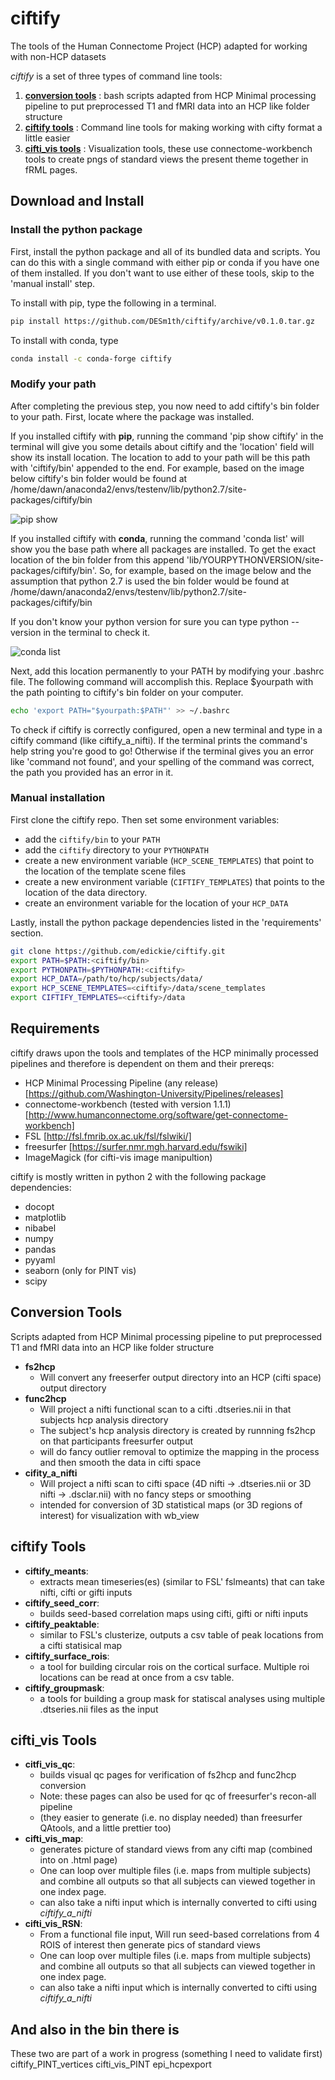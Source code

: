 # ciftify

The tools of the Human Connectome Project (HCP) adapted for working with non-HCP datasets

*ciftify* is a set of three types of command line tools:

1. [**conversion tools**](#conversiontools) : bash scripts adapted from HCP Minimal processing pipeline to put preprocessed T1 and fMRI data into an HCP like folder structure
2. [**ciftify tools**](#ciftifytools) : Command line tools for making working with cifty format a little easier
3. [**cifti_vis tools**](#cifti_vistools) : Visualization tools, these use connectome-workbench tools to create pngs of standard views the present theme together in fRML pages.

## Download and Install

### Install the python package
First, install the python package and all of its bundled data and scripts. You
can do this with a single command with either pip or conda if you have one of
them installed. If you don't want to use either of these tools, skip to the
'manual install' step.

To install with pip, type the following in a terminal.
```sh
pip install https://github.com/DESm1th/ciftify/archive/v0.1.0.tar.gz
```

To install with conda, type
```sh
conda install -c conda-forge ciftify
```

### Modify your path
After completing the previous step, you now need to add ciftify's bin folder
to your path. First, locate where the package was installed.

If you installed ciftify with **pip**, running the command 'pip show ciftify' in
the terminal will give you some details about ciftify and the 'location' field
will show its install location. The location to add to your path will be this
path with 'ciftify/bin' appended to the end. For example, based on the image
below ciftify's bin folder would be found at
/home/dawn/anaconda2/envs/testenv/lib/python2.7/site-packages/ciftify/bin

![pip show](imgs/pip_show.png)

If you installed ciftify with **conda**, running the command 'conda list' will
show you the base path where all packages are installed. To get the exact
location of the bin folder from this append
'lib/YOURPYTHONVERSION/site-packages/ciftify/bin'. So, for example, based on the
image below and the assumption that python 2.7 is used the bin folder would be
found at /home/dawn/anaconda2/envs/testenv/lib/python2.7/site-packages/ciftify/bin

If you don't know your python version for sure you can type python --version
in the terminal to check it.

![conda list](imgs/conda_list.png)

Next, add this location permanently to your PATH by modifying your .bashrc file.
The following command will accomplish this. Replace $yourpath with the path
pointing to ciftify's bin folder on your computer.

```sh
echo 'export PATH="$yourpath:$PATH"' >> ~/.bashrc
```

To check if ciftify is correctly configured, open a new terminal and type in a
ciftify command (like ciftify_a_nifti). If the terminal prints the command's
help string you're good to go! Otherwise if the terminal gives you an error
like 'command not found', and your spelling of the command was correct, the path
you provided has an error in it.

### Manual installation
First clone the ciftify repo. Then set some environment variables:
+ add the `ciftify/bin` to your `PATH`
+ add the `ciftify` directory to your `PYTHONPATH`
+ create a new environment variable (`HCP_SCENE_TEMPLATES`) that point to the location of the template scene files
+ create a new environment variable (`CIFTIFY_TEMPLATES`) that points to the location of the data directory.
+ create an environment variable for the location of your `HCP_DATA`

Lastly, install the python package dependencies listed in the 'requirements'
section.

```sh
git clone https://github.com/edickie/ciftify.git
export PATH=$PATH:<ciftify/bin>
export PYTHONPATH=$PYTHONPATH:<ciftify>
export HCP_DATA=/path/to/hcp/subjects/data/
export HCP_SCENE_TEMPLATES=<ciftify>/data/scene_templates
export CIFTIFY_TEMPLATES=<ciftify>/data
```
## Requirements

ciftify draws upon the tools and templates of the HCP minimally processed pipelines and therefore is dependent on them and their prereqs:
+ HCP Minimal Processing Pipeline (any release) [https://github.com/Washington-University/Pipelines/releases]
+ connectome-workbench (tested with version 1.1.1) [http://www.humanconnectome.org/software/get-connectome-workbench]
+ FSL [http://fsl.fmrib.ox.ac.uk/fsl/fslwiki/]
+ freesurfer [https://surfer.nmr.mgh.harvard.edu/fswiki]
+ ImageMagick (for cifti-vis image manipultion)

ciftify is mostly written in python 2 with the following package dependencies:
+ docopt
+ matplotlib
+ nibabel
+ numpy
+ pandas
+ pyyaml
+ seaborn (only for PINT vis)
+ scipy

## Conversion Tools

Scripts adapted from HCP Minimal processing pipeline to put preprocessed T1 and fMRI data into an HCP like folder structure

+ **fs2hcp**
  + Will convert any freeserfer output directory into an HCP (cifti space) output directory
+ **func2hcp**
  + Will project a nifti functional scan to a cifti .dtseries.nii in that subjects hcp analysis directory
  + The subject's hcp analysis directory is created by runnning fs2hcp on that participants freesurfer output
  + will do fancy outlier removal to optimize the mapping in the process and then smooth the data in cifti space
+ **cifity_a_nifti**
  +  Will project a nifti scan to cifti space (4D nifti -> .dtseries.nii or 3D nifti -> .dsclar.nii) with no fancy steps or smoothing
  +  intended for conversion of 3D statistical maps (or 3D regions of interest) for visualization with wb_view

## ciftify Tools

+ **ciftify_meants**:
  + extracts mean timeseries(es) (similar to FSL' fslmeants) that can take nifti, cifti or gifti inputs
+ **ciftify_seed_corr**:
  + builds seed-based correlation maps using cifti, gifti or nifti inputs  
+ **ciftify_peaktable**:
  + similar to FSL's clusterize, outputs a csv table of peak locations from a cifti statisical map
+ **ciftify_surface_rois**:
  + a tool for building circular rois on the cortical surface. Multiple roi locations can be read at once from a csv table.
+ **ciftify_groupmask**:
  + a tools for building a group mask for statiscal analyses using multiple .dtseries.nii files as the input

## cifti_vis Tools
+ **citfi_vis_qc**:
  + builds visual qc pages for verification of fs2hcp and func2hcp conversion
  + Note: these pages can also be used for qc of freesurfer's recon-all pipeline
  + (they easier to generate (i.e. no display needed) than freesurfer QAtools, and a little prettier too)
+ **cifti_vis_map**:
  +  generates picture of standard views from any cifti map (combined into on .html page)
  +  One can loop over multiple files (i.e. maps from multiple subjects) and combine all outputs so that all subjects can viewed together in one index page.
  +  can also take a nifti input which is internally converted to cifti using *ciftify_a_nifti*
+ **cifti_vis_RSN**:
  +  From a functional file input, Will run seed-based correlations  from 4 ROIS of interest then generate pics of standard views
  +  One can loop over multiple files (i.e. maps from multiple subjects) and combine all outputs so that all subjects can viewed together in one index page.
  +  can also take a nifti input which is internally converted to cifti using *ciftify_a_nifti*

## And also in the bin there is

These two are part of a work in progress (something I need to validate first)
ciftify_PINT_vertices
cifti_vis_PINT
epi_hcpexport
